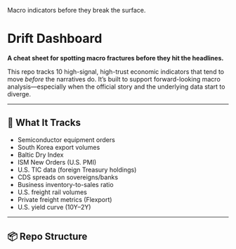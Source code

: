Macro indicators before they break the surface.
# Drift Dashboard

**A cheat sheet for spotting macro fractures before they hit the headlines.**

This repo tracks 10 high-signal, high-trust economic indicators that tend to move *before* the narratives do. It’s built to support forward-looking macro analysis—especially when the official story and the underlying data start to diverge.

---

## 🧭 What It Tracks

- Semiconductor equipment orders
- South Korea export volumes
- Baltic Dry Index
- ISM New Orders (U.S. PMI)
- U.S. TIC data (foreign Treasury holdings)
- CDS spreads on sovereigns/banks
- Business inventory-to-sales ratio
- U.S. freight rail volumes
- Private freight metrics (Flexport)
- U.S. yield curve (10Y–2Y)

---

## 📦 Repo Structure
